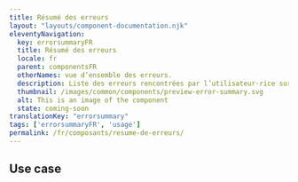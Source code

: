 ```yaml
---
title: Résumé des erreurs
layout: "layouts/component-documentation.njk"
eleventyNavigation:
  key: errorsummaryFR
  title: Résumé des erreurs
  locale: fr
  parent: componentsFR
  otherNames: vue d’ensemble des erreurs.
  description: Liste des erreurs rencontrées par l’utilisateur·rice sur une page ou dans le cadre d’un flux.
  thumbnail: /images/common/components/preview-error-summary.svg
  alt: This is an image of the component
  state: coming-soon
translationKey: "errorsummary"
tags: ['errorsummaryFR', 'usage']
permalink: /fr/composants/resume-de-erreurs/
---
```


## Use case
